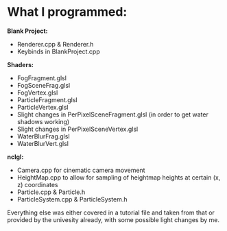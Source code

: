 # What I programmed:

**Blank Project:**
- Renderer.cpp & Renderer.h
- Keybinds in BlankProject.cpp

**Shaders:**
- FogFragment.glsl
- FogSceneFrag.glsl
- FogVertex.glsl
- ParticleFragment.glsl
- ParticleVertex.glsl
- Slight changes in PerPixelSceneFragment.glsl (in order to get water shadows working)
- Slight changes in PerPixelSceneVertex.glsl
- WaterBlurFrag.glsl
- WaterBlurVert.glsl

**nclgl:**
- Camera.cpp for cinematic camera movement
- HeightMap.cpp to allow for sampling of heightmap heights at certain (x, z) coordinates
- Particle.cpp & Particle.h
- ParticleSystem.cpp & ParticleSystem.h

Everything else was either covered in a tutorial file and taken from that or provided by the univesity already, with some possible light changes by me.
